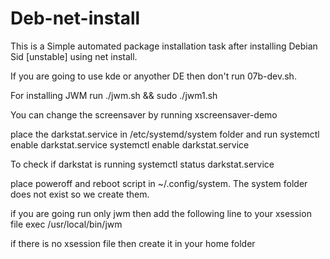 # Deb-net-install

This is a Simple automated package installation task after installing Debian Sid [unstable] using net install. 

If you are going to use kde or anyother DE then don't run 07b-dev.sh.

For installing JWM run  ./jwm.sh && sudo ./jwm1.sh

You can change the screensaver by running xscreensaver-demo

place the darkstat.service in /etc/systemd/system folder and run 
systemctl enable darkstat.service
systemctl enable darkstat.service

To check if darkstat is running 
systemctl status darkstat.service

place poweroff and reboot script in ~/.config/system. The system folder does not exist so we create them.

if you are going run only jwm then add the following line to your xsession file 
exec /usr/local/bin/jwm

if there is no xsession file then create it in your home folder
